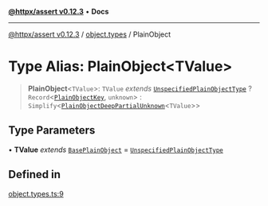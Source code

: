 [**@httpx/assert v0.12.3**](../../README.md) • **Docs**

***

[@httpx/assert v0.12.3](../../README.md) / [object.types](../README.md) / PlainObject

# Type Alias: PlainObject\<TValue\>

> **PlainObject**\<`TValue`\>: `TValue` *extends* [`UnspecifiedPlainObjectType`](../../object.internal.types/type-aliases/UnspecifiedPlainObjectType.md) ? `Record`\<[`PlainObjectKey`](../../object.internal.types/type-aliases/PlainObjectKey.md), `unknown`\> : `Simplify`\<[`PlainObjectDeepPartialUnknown`](../../object.internal.types/type-aliases/PlainObjectDeepPartialUnknown.md)\<`TValue`\>\>

## Type Parameters

• **TValue** *extends* [`BasePlainObject`](../../object.internal.types/type-aliases/BasePlainObject.md) = [`UnspecifiedPlainObjectType`](../../object.internal.types/type-aliases/UnspecifiedPlainObjectType.md)

## Defined in

[object.types.ts:9](https://github.com/belgattitude/httpx/blob/efdc4c7f5d90eb963a8ba204526e9494bbd080b8/packages/assert/src/object.types.ts#L9)
